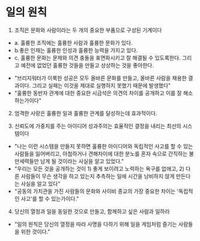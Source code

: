 # 일의 원칙

1. 조직은 문화와 사람이라는 두 개의 중요한 부품으로 구성된 기계이다
  + a. 훌륭한 조직에는 훌륭한 사람과 훌륭한 문화가 있다.
  + b.좋은 인재는 훌륭한 인성과 훌륭한 능력을 가지고 있다.
  + c. 훌륭한 문화는 문제와 의견 충돌을 표면화시키고 잘 해결될 수 있도록한다. 그리고 예전에 없었던 훌륭한 것들을 만들고 상상하는 것을 좋아한다.

  - "브리지워터가 이룩한 성공은 모두 올바른 문화를 만들고, 올바른 사람을 채용한 결과이다. 그리고 실패는 이것을 제대로 실행하지 못했기 때문에 발생했다"
  - "훌륭한 동반자 관계에 대한 중요한 시금석은 의견의 차이를 공개하고 이를 잘 해소하는가이다"

2. 엄격한 사랑은 훌륭한 일과 훌륭한 관계를 달성하는데 효과적이다.

3. 신뢰도에 가중치를 주는 아이디어 성과주의는 효율적인 결정을 내리는 최선의 시스템이다
  - "나는 이런 시스템을 만들지 못하면 훌륭한 아이디어와 독립적인 사고를 할 수 있는 사람들을 잃어버리고, 아첨하거나 견해차이에 대한 분노를 혼자 속으로 간직하는 불만세력들만 남게 될 것이라는 사실을 알고 있었다."
  - "우리는 모든 것을 공개하는 것이 1) 좋게 보이려고 노력하는 욕구를 없애고, 2) 다른 사람들이 무슨 생각을 하고 있는지 추측하는 일에 시간을 낭비하지 않게 만든다는 사실을 알고 있다"
  - "공동의 가치관을 가진 사람들의 문화와 사이비 종교의 가장 중요한 차이는 '독립적인 사고'를 할 수 있는가이다."

4. 당신의 열정과 일을 동일한 것으로 만들고, 함께하고 싶은 사람과 일하라
  - "일의 원칙은 당신의 열정을 따라 사명을 다하기 위해 일을 게임처럼 즐기는 사람들을 위한 것이다."
